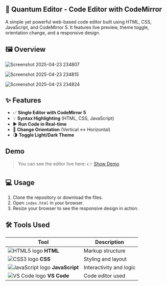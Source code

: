 ## 🔧 Quantum Editor - Code Editor with CodeMirror

A simple yet powerful web-based code editor built using HTML, CSS, JavaScript, and CodeMirror 5. It features live preview, theme toggle, orientation change, and a responsive design.

## 🖼️ Overview

![Screenshot 2025-04-23 234807](https://github.com/user-attachments/assets/c0f2257b-6399-47bd-8a98-b0c8b777179f)

![Screenshot 2025-04-23 234815](https://github.com/user-attachments/assets/fe91657c-a435-4800-b8fe-592712dd5899)

![Screenshot 2025-04-23 234824](https://github.com/user-attachments/assets/d570fee4-264f-4a2c-8064-5aacbecaa94f)


## ✨ Features

- ✅ **Single Editor with CodeMirror 5**
- 💡 **Syntax Highlighting** (HTML, CSS, JavaScript)
- ▶️ **Run Code in Real-time**
- 🔄 **Change Orientation** (Vertical ↔ Horizontal)
- 🌗 **Toggle Light/Dark Theme**


## Demo 

> You can see the editor live here: 👉 [Show Demo](https://quantum-editor.netlify.app/)


## 💻 Usage

1. Clone the repository or download the files.
2. Open `index.html` in your browser.
3. Resize your browser to see the responsive design in action.


## 🛠️ Tools Used

| Tool           | Description           |
|----------------|-----------------------|
| ![HTML5 logo](https://img.icons8.com/color/24/html-5.png) **HTML** | Markup structure |
| ![CSS3 logo](https://img.icons8.com/color/24/css3.png) **CSS**   | Styling and layout |
| ![JavaScript logo](https://img.icons8.com/color/24/javascript--v1.png) **JavaScript** | Interactivity and logic |
| ![VS Code logo](https://img.icons8.com/color/24/visual-studio-code-2019.png) **VS Code** | Code editor used |

